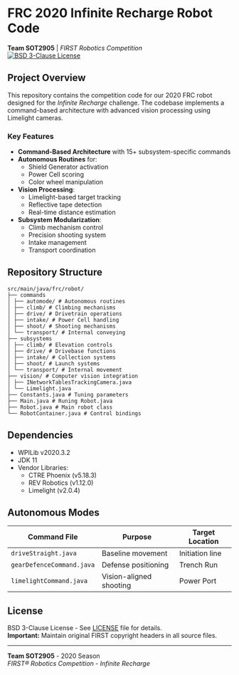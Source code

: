 # FRC 2020 Infinite Recharge Robot Code
**Team SOT2905** | *FIRST Robotics Competition*  
[![BSD 3-Clause License](https://img.shields.io/badge/License-BSD%203--Clause-blue.svg)](LICENSE)

## Project Overview
This repository contains the competition code for our 2020 FRC robot designed for the *Infinite Recharge* challenge. The codebase implements a command-based architecture with advanced vision processing using Limelight cameras.

### Key Features
- **Command-Based Architecture** with 15+ subsystem-specific commands
- **Autonomous Routines** for:
  - Shield Generator activation
  - Power Cell scoring
  - Color wheel manipulation
- **Vision Processing**:
  - Limelight-based target tracking
  - Reflective tape detection
  - Real-time distance estimation
- **Subsystem Modularization**:
  - Climb mechanism control
  - Precision shooting system
  - Intake management
  - Transport coordination

## Repository Structure
```
src/main/java/frc/robot/
├── commands
│ ├── automode/ # Autonomous routines
│ ├── climb/ # Climbing mechanisms
│ ├── drive/ # Drivetrain operations
│ ├── intake/ # Power Cell handling
│ ├── shoot/ # Shooting mechanisms
│ └── transport/ # Internal conveying
├── subsystems
│ ├── climb/ # Elevation controls
│ ├── drive/ # Drivebase functions
│ ├── intake/ # Collection systems
│ ├── shoot/ # Launch systems
│ └── transport/ # Internal movement
├── vision/ # Computer vision integration
│ ├── INetworkTablesTrackingCamera.java
│ └── Limelight.java
├── Constants.java # Tuning parameters
├── Main.java # Runing Robot.java
├── Robot.java # Main robot class
└── RobotContainer.java # Control bindings
```

## Dependencies
- WPILib v2020.3.2
- JDK 11
- Vendor Libraries:
  - CTRE Phoenix (v5.18.3)
  - REV Robotics (v1.12.0)
  - Limelight (v2.0.4)


## Autonomous Modes
| Command File | Purpose | Target Location |
|--------------|---------|-----------------|
| `driveStraight.java` | Baseline movement | Initiation line |
| `gearDefenceCommand.java` | Defense positioning | Trench Run |
| `limelightCommand.java` | Vision-aligned shooting | Power Port |

## License
BSD 3-Clause License - See [LICENSE](LICENSE) file for details.  
**Important:** Maintain original FIRST copyright headers in all source files.

---

**Team SOT2905** - 2020 Season  
*FIRST® Robotics Competition - Infinite Recharge* 
